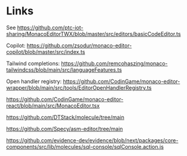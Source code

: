 # Links

See <https://github.com/ptc-iot-sharing/MonacoEditorTWX/blob/master/src/editors/basicCodeEditor.ts>

Copilot: <https://github.com/zsodur/monaco-editor-copilot/blob/master/src/index.ts>

Tailwind completions: <https://github.com/remcohaszing/monaco-tailwindcss/blob/main/src/languageFeatures.ts>

Open handler registry: <https://github.com/CodinGame/monaco-editor-wrapper/blob/main/src/tools/EditorOpenHandlerRegistry.ts>

<https://github.com/CodinGame/monaco-editor-react/blob/main/src/MonacoEditor.tsx>

<https://github.com/DTStack/molecule/tree/main>

<https://github.com/Specy/asm-editor/tree/main>

<https://github.com/evidence-dev/evidence/blob/next/packages/core-components/src/lib/molecules/sql-console/sqlConsole.action.js>
